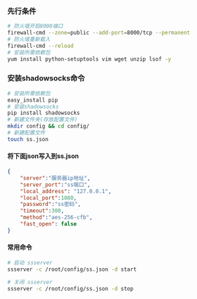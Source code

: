 ### 先行条件
```bash
# 防火墙开启8000端口
firewall-cmd --zone=public --add-port=8000/tcp --permanent
# 防火墙重新载入
firewall-cmd --reload
# 安装所需依赖包
yum install python-setuptools vim wget unzip lsof -y
```

### 安装shadowsocks命令
```bash
# 安装所需依赖包
easy_install pip
# 安装shadowsocks
pip install shadowsocks
# 新建文件夹(存放配置文件)
mkdir config && cd config/
# 新建配置文件
touch ss.json
```

#### 将下面json写入到ss.json
```json
{
    "server":"服务器ip地址",
    "server_port":"ss端口",
    "local_address": "127.0.0.1",
    "local_port":1080,
    "password":"ss密码",
    "timeout":300,
    "method":"aes-256-cfb",
    "fast_open": false
}
```

#### 常用命令
```bash
# 启动 ssserver
ssserver -c /root/config/ss.json -d start 

# 关闭 ssserver
ssserver -c /root/config/ss.json -d stop
```